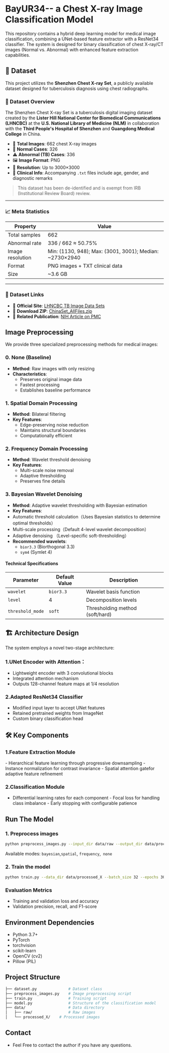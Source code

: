 # BayUR34-- a Chest X-ray Image Classification Model

This repository contains a hybrid deep learning model for medical image classification, combining a UNet-based feature extractor with a ResNet34 classifier. The system is designed for binary classification of chest X-ray/CT images (Normal vs. Abnormal) with enhanced feature extraction capabilities.

## 📂 Dataset

This project utilizes the **Shenzhen Chest X-ray Set**, a publicly available dataset designed for tuberculosis diagnosis using chest radiographs.

### 📌 Dataset Overview

The Shenzhen Chest X-ray Set is a tuberculosis digital imaging dataset created by the **Lister Hill National Center for Biomedical Communications (LHNCBC)** at the **U.S. National Library of Medicine (NLM)** in collaboration with the **Third People's Hospital of Shenzhen** and **Guangdong Medical College** in China.

- 📸 **Total Images**: 662 chest X-ray images  
- 🧍 **Normal Cases**: 326  
- ⚠️ **Abnormal (TB) Cases**: 336  
- 🖼️ **Image Format**: PNG  
- 📐 **Resolution**: Up to 3000×3000  
- 📄 **Clinical Info**: Accompanying `.txt` files include age, gender, and diagnostic remarks  

> This dataset has been de-identified and is exempt from IRB (Institutional Review Board) review.

---

### 📈 Meta Statistics

| Property           | Value                                      |
|--------------------|--------------------------------------------|
| Total samples      | 662                                        |
| Abnormal rate      | 336 / 662 ≈ 50.75%                         |
| Image resolution   | Min: (1130, 948); Max: (3001, 3001); Median: ~2730×2940 |
| Format             | PNG images + TXT clinical data             |
| Size               | ~3.6 GB                                    |

---

### 🔗 Dataset Links

- 🔹 **Official Site**: [LHNCBC TB Image Data Sets](https://lhncbc.nlm.nih.gov/LHC-downloads/downloads.html#tuberculosis-image-data-sets)  
- 🔹 **Download ZIP**: [ChinaSet_AllFiles.zip](https://openi.nlm.nih.gov/imgs/collections/ChinaSet_AllFiles.zip)  
- 🔹 **Related Publication**: [NIH Article on PMC](https://www.ncbi.nlm.nih.gov/pmc/articles/PMC4256233/)


## Image Preprocessing

We provide three specialized preprocessing methods for medical images:

### 0. None (Baseline)
- **Method**: Raw images with only resizing
- **Characteristics**:
  - Preserves original image data
  - Fastest processing
  - Establishes baseline performance

### 1. Spatial Domain Processing 
- **Method**: Bilateral filtering
- **Key Features**:
  - Edge-preserving noise reduction
  - Maintains structural boundaries
  - Computationally efficient

### 2. Frequency Domain Processing
- **Method**: Wavelet threshold denoising
- **Key Features**:
  - Multi-scale noise removal
  - Adaptive thresholding
  - Preserves fine details

### 3. Bayesian Wavelet Denoising
- **Method**: Adaptive wavelet thresholding with Bayesian estimation
- **Key Features**:
- Automatic threshold calculation（Uses Bayesian statistics to determine optimal thresholds）
- Multi-scale processing（Default 4-level wavelet decomposition）
- Adaptive denoising （Level-specific soft-thresholding）
- **Recommended wavelets**: 
  - `bior3.3` (Biorthogonal 3.3)
  - `sym4` (Symlet 4)

#### Technical Specifications
| Parameter        | Default Value | Description                          |
|------------------|---------------|--------------------------------------|
| `wavelet`        | `bior3.3`     | Wavelet basis function               |
| `level`          | 4             | Decomposition levels                 |
| `threshold_mode` | `soft`        | Thresholding method (soft/hard)      |

## 🏗️ Architecture Design
The system employs a novel two-stage architecture:
### ​​1.UNet Encoder with Attention​​：
- Lightweight encoder with 3 convolutional blocks
- Integrated attention mechanism
- Outputs 128-channel feature maps at 1/4 resolution
### ​​2.Adapted ResNet34 Classifier​​
- Modified input layer to accept UNet features
- Retained pretrained weights from ImageNet
- Custom binary classification head

## 🛠️ Key Components

### 1.Feature Extraction Module
​​- Hierarchical feature learning​​ through progressive downsampling
​​- Instance normalization​​ for contrast invariance
​​- Spatial attention gate​​ for adaptive feature refinement
### 2.Classification Module
- ​​Differential learning rates​​ for each component
​​- Focal loss​​ for handling class imbalance
​​- Early stopping​​ with configurable patience

## Run The Model

### 1. Preprocess images

```bash
python preprocess_images.py --input_dir data/raw --output_dir data/processed_X --mode X
```
Available modes: `bayesian`,`spatial`, `frequency`,` none`

### 2. Train the model

```bash
python train.py --data_dir data/processed_X --batch_size 32 --epochs 300 --lr 0.0001
```
### Evaluation Metrics
- Training and validation loss and accuracy
- Validation precision, recall, and F1-score

## Environment Dependencies
- Python 3.7+
- PyTorch
- torchvision
- scikit-learn
- OpenCV (cv2)
- Pillow (PIL)

## Project Structure
```bash
├── dataset.py              # Dataset class
├── preprocess_images.py    # Image preprocessing script
├── train.py                # Training script
├── model.py                # Structure of the classification model
├── data/                   # Data directory
│   ├── raw/                # Raw images
│   └── processed_X/    # Processed images
```
## Contact
- Feel Free to contact the author if you have any questions.
  
